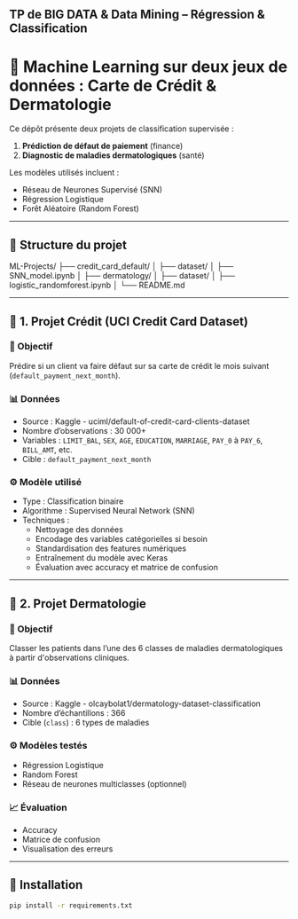 ## TP de BIG DATA & Data Mining – Régression & Classification
# 🧠 Machine Learning sur deux jeux de données : Carte de Crédit & Dermatologie

Ce dépôt présente deux projets de classification supervisée :

1. **Prédiction de défaut de paiement** (finance)
2. **Diagnostic de maladies dermatologiques** (santé)

Les modèles utilisés incluent :
- Réseau de Neurones Supervisé (SNN)
- Régression Logistique
- Forêt Aléatoire (Random Forest)

---

## 📁 Structure du projet

ML-Projects/
├── credit_card_default/
│ ├── dataset/
│ ├── SNN_model.ipynb
│ 
├── dermatology/
│ ├── dataset/
│ ├── logistic_randomforest.ipynb
│ 
└── README.md


---

## 📌 1. Projet Crédit (UCI Credit Card Dataset)

### 🎯 Objectif
Prédire si un client va faire défaut sur sa carte de crédit le mois suivant (`default_payment_next_month`).

### 📊 Données
- Source : Kaggle - uciml/default-of-credit-card-clients-dataset
- Nombre d’observations : 30 000+
- Variables : `LIMIT_BAL`, `SEX`, `AGE`, `EDUCATION`, `MARRIAGE`, `PAY_0` à `PAY_6`, `BILL_AMT`, etc.
- Cible : `default_payment_next_month`

### ⚙️ Modèle utilisé
- Type : Classification binaire
- Algorithme : Supervised Neural Network (SNN)
- Techniques :
  - Nettoyage des données
  - Encodage des variables catégorielles si besoin
  - Standardisation des features numériques
  - Entraînement du modèle avec Keras
  - Évaluation avec accuracy et matrice de confusion

---

## 📌 2. Projet Dermatologie

### 🎯 Objectif
Classer les patients dans l’une des 6 classes de maladies dermatologiques à partir d'observations cliniques.

### 📊 Données
- Source : Kaggle - olcaybolat1/dermatology-dataset-classification
- Nombre d’échantillons : 366
- Cible (`class`) : 6 types de maladies

### ⚙️ Modèles testés
- Régression Logistique
- Random Forest
- Réseau de neurones multiclasses (optionnel)

### 📈 Évaluation
- Accuracy
- Matrice de confusion
- Visualisation des erreurs

---

## 🚀 Installation

```bash
pip install -r requirements.txt
